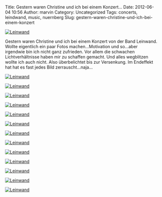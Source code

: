 Title: Gestern waren Christine und ich bei einem Konzert...
Date: 2012-06-04 10:56
Author: marvin
Category: Uncategorized
Tags: concerts, leindwand, music, nuernberg
Slug: gestern-waren-christine-und-ich-bei-einem-konzert

[![Leinwand](http://farm8.staticflickr.com/7083/7334502654_ef324ea377.jpg)](http://www.flickr.com/photos/marvinxsteadfast/7334502654/ "Leinwand by marvinxsteadfast, on Flickr, via Patr")

Gestern waren Christine und ich bei einem Konzert von der Band Leinwand.
Wollte eigentlich ein paar Fotos machen...Motivation und so...aber
irgendwie bin ich nicht ganz zufrieden. Vor allem die schwachen
Lichtverhältnisse haben mir zu schaffen gemacht. Und alles wegblitzen
wollte ich auch nicht. Also überbelichtet bis zur Versenkung. Im
Endeffekt hat hat es fast jedes Bild zerrauscht...naja...

[![Leinwand](http://farm9.staticflickr.com/8019/7334514892_9f5d4431fb.jpg)](http://www.flickr.com/photos/marvinxsteadfast/7334514892/ "Leinwand by marvinxsteadfast, on Flickr, via Patr")

[![Leinwand](http://farm8.staticflickr.com/7095/7334525272_2e2a86cb88.jpg)](http://www.flickr.com/photos/marvinxsteadfast/7334525272/ "Leinwand by marvinxsteadfast, on Flickr, via Patr")

[![Leinwand](http://farm9.staticflickr.com/8152/7334544814_a51c9fbf41.jpg)](http://www.flickr.com/photos/marvinxsteadfast/7334544814/ "Leinwand by marvinxsteadfast, on Flickr, via Patr")

[![Leinwand](http://farm8.staticflickr.com/7075/7334564750_7d8dc26a06.jpg)](http://www.flickr.com/photos/marvinxsteadfast/7334564750/ "Leinwand by marvinxsteadfast, on Flickr, via Patr")

[![Leinwand](http://farm8.staticflickr.com/7229/7334584486_c1a6753bbc.jpg)](http://www.flickr.com/photos/marvinxsteadfast/7334584486/ "Leinwand by marvinxsteadfast, on Flickr, via Patr")

[![Leinwand](http://farm9.staticflickr.com/8006/7334591832_64f99cc9d8.jpg)](http://www.flickr.com/photos/marvinxsteadfast/7334591832/ "Leinwand by marvinxsteadfast, on Flickr, via Patr")

[![Leinwand](http://farm8.staticflickr.com/7082/7334596826_549a2189c9.jpg)](http://www.flickr.com/photos/marvinxsteadfast/7334596826/ "Leinwand by marvinxsteadfast, on Flickr, via Patr")

[![Leinwand](http://farm8.staticflickr.com/7081/7334607972_043a57d633.jpg)](http://www.flickr.com/photos/marvinxsteadfast/7334607972/ "Leinwand by marvinxsteadfast, on Flickr, via Patr")

[![Leinwand](http://farm8.staticflickr.com/7105/7334618614_587a2fd975.jpg)](http://www.flickr.com/photos/marvinxsteadfast/7334618614/ "Leinwand by marvinxsteadfast, on Flickr, via Patr")

[![Leinwand](http://farm8.staticflickr.com/7214/7334611614_4649195fbd.jpg)](http://www.flickr.com/photos/marvinxsteadfast/7334611614/ "Leinwand by marvinxsteadfast, on Flickr, via Patr")

[![Leinwand](http://farm8.staticflickr.com/7222/7334625476_5139c6a22c.jpg)](http://www.flickr.com/photos/marvinxsteadfast/7334625476/ "Leinwand by marvinxsteadfast, on Flickr, via Patr")

[![Leinwand](http://farm8.staticflickr.com/7095/7334632558_ecc47c070f.jpg)](http://www.flickr.com/photos/marvinxsteadfast/7334632558/ "Leinwand by marvinxsteadfast, on Flickr, via Patr")

[![Leinwand](http://farm8.staticflickr.com/7219/7334492656_496aeb73f6.jpg)](http://www.flickr.com/photos/marvinxsteadfast/7334492656/ "Leinwand by marvinxsteadfast, on Flickr, via Patr")

